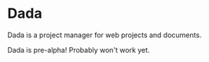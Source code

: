 # Dada

Dada is a project manager for web projects and documents.

Dada is pre-alpha! Probably won't work yet.